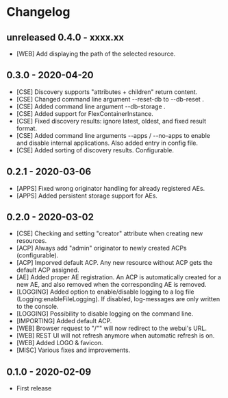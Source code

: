# Changelog

## unreleased 0.4.0 - xxxx.xx
- [WEB] Add displaying the path of the selected resource.

## 0.3.0 - 2020-04-20
- [CSE] Discovery supports "attributes + children" return content.
- [CSE] Changed command line argument --reset-db to --db-reset .
- [CSE] Added command line argument --db-storage .
- [CSE] Added support for FlexContainerInstance.
- [CSE] Fixed discovery results: ignore latest, oldest, and fixed result format.
- [CSE] Added command line arguments --apps / --no-apps to enable and disable internal applications. Also added entry in config file.
- [CSE] Added sorting of discovery results. Configurable.

## 0.2.1 - 2020-03-06
- [APPS] Fixed wrong originator handling for already registered AEs.
- [APPS] Added persistent storage support for AEs.

## 0.2.0 - 2020-03-02
- [CSE] Checking and setting "creator" attribute when creating new resources.
- [ACP] Always add "admin" originator to newly created ACPs (configurable).
- [ACP] Imporved default ACP. Any new resource without ACP gets the default ACP assigned.
- [AE] Added proper AE registration. An ACP is automatically created for a new AE, and also removed when the corresponding AE is removed.
- [LOGGING] Added option to enable/disable logging to a log file (Logging:enableFileLogging). If disabled, log-messages are only written to the console.
- [LOGGING] Possibility to disable logging on the command line.
- [IMPORTING] Added default ACP. 
- [WEB] Browser request to "/"" will now redirect to the webui's URL.
- [WEB] REST UI will not refresh anymore when automatic refresh is on.
- [WEB] Added LOGO & favicon.
- [MISC] Various fixes and improvements.

## 0.1.0 - 2020-02-09
- First release
